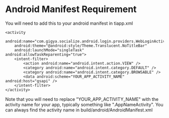 Android Manifest Requirement
========

You will need to add this to your android manifest in tiapp.xml

	<activity
		android:name="com.gigya.socialize.android.login.providers.WebLoginActivity"
		android:theme="@android:style/Theme.Translucent.NoTitleBar"
		android:launchMode="singleTask" android:allowTaskReparenting="true">
		<intent-filter>
			<action android:name="android.intent.action.VIEW" />
			<category android:name="android.intent.category.DEFAULT" />
			<category android:name="android.intent.category.BROWSABLE" />
			<data android:scheme="YOUR_APP_ACTIVITY_NAME" android:host="gsapi" />
		</intent-filter>
	</activity>

Note that you will need to replace "YOUR_APP_ACTIVITY_NAME" with the activity name for your app, typically something like ".AppNameActivity". You can always find the activity name in build/android/AndroidManifest.xml
